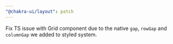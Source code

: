 ```yaml
---
"@chakra-ui/layout": patch
---
```


Fix TS issue with Grid component due to the native `gap`, `rowGap` and
`columnGap` we added to styled system.
